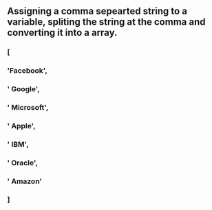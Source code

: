 ## Assigning a comma sepearted string to a variable, spliting the string at the comma and converting it into a array.

### [
###  'Facebook',
###  ' Google',
###  ' Microsoft',
###  ' Apple',
###  ' IBM',
###  ' Oracle',
###  ' Amazon'
### ]